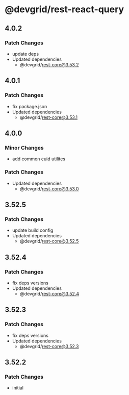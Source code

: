 # @devgrid/rest-react-query

## 4.0.2

### Patch Changes

- update deps
- Updated dependencies
  - @devgrid/rest-core@3.53.2

## 4.0.1

### Patch Changes

- fix package.json
- Updated dependencies
  - @devgrid/rest-core@3.53.1

## 4.0.0

### Minor Changes

- add common cuid utilites

### Patch Changes

- Updated dependencies
  - @devgrid/rest-core@3.53.0

## 3.52.5

### Patch Changes

- update build config
- Updated dependencies
  - @devgrid/rest-core@3.52.5

## 3.52.4

### Patch Changes

- fix deps versions
- Updated dependencies
  - @devgrid/rest-core@3.52.4

## 3.52.3

### Patch Changes

- fix deps versions
- Updated dependencies
  - @devgrid/rest-core@3.52.3

## 3.52.2

### Patch Changes

- initial
